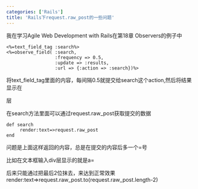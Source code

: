 ```yaml
---
categories: ['Rails']
title: 'Rails下request.raw_post的一些问题'
---
```


我在学习Agile Web Development with Rails在第18章 Observers的例子中

```
<%=text_field_tag :search%>
<%=observe_field( :search,
                  :frequency => 0.5,
                  :update => :results,
                  :url => {:action => :search})%>
```

将text_field_tag里面的内容，每间隔0.5就提交给search这个action,然后将结果显示在<div id="results"></div>层

在search方法里面可以通过request.raw_post获取提交的数据

```
def search
     render:text=>request.raw_post   
end
```

问题是上面这样返回的内容，总是在提交的内容后多一个=号

比如在文本框输入div层显示的就是a=

后来只能通过把最后2位抹去，来达到正常效果render:text=>request.raw_post.to(request.raw_post.length-2)
